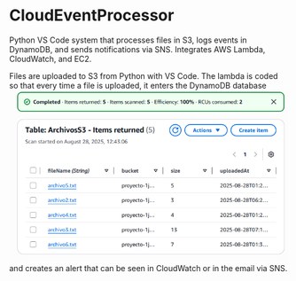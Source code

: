 # CloudEventProcessor
Python VS Code system that processes files in S3, logs events in DynamoDB, and sends notifications via SNS. Integrates AWS Lambda, CloudWatch, and EC2.

Files are uploaded to S3 from Python with VS Code.
The lambda is coded so that every time a file is uploaded, it enters the DynamoDB database ![Alerta DynamoDB](DynamoDB.png)
 and creates an alert that can be seen in CloudWatch or in the email via SNS.
